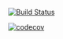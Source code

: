 [![Build Status](https://travis-ci.com/roschel/dscatalog-bootcamp-backend.svg?branch=main)](https://travis-ci.com/roschel/dscatalog-bootcamp-backend)

[![codecov](https://codecov.io/gh/roschel/dscatalog-bootcamp-backend/branch/main/graph/badge.svg?token=EGIIDQKTZE)](https://codecov.io/gh/roschel/dscatalog-bootcamp-backend)
